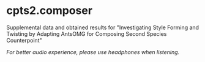 # cpts2.composer

Supplemental data and obtained results for "Investigating Style Forming and Twisting by Adapting AntsOMG for Composing Second Species Counterpoint"

*For better audio experience, please use headphones when listening.*

